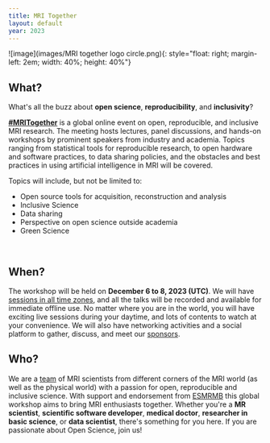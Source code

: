 ```yaml
---
title: MRI Together
layout: default
year: 2023
---
```





![image](images/MRI together logo circle.png){: style="float: right; margin-left: 2em; width: 40%; height: 40%"}

## What?
What's all the buzz about **open science**, **reproducibility**, and **inclusivity**?

[**#MRITogether**](https://twitter.com/hashtag/MRITogether) is a global online event on open, reproducible, and inclusive MRI research. 
The meeting hosts lectures, panel discussions, and hands-on workshops by prominent speakers from industry and academia. 
Topics ranging from statistical tools for reproducible research, to open hardware and software practices, to data sharing policies, and the obstacles and best practices in using artificial intelligence in MRI will be covered.

Topics will include, but not be limited to:

* Open source tools for acquisition, reconstruction and analysis
* Inclusive Science
* Data sharing
* Perspective on open science outside academia
* Green Science

<br clear="right"/>

## When?
The workshop will be held on **December 6 to 8, 2023 (UTC)**. We will have [sessions in all time zones](schedule), and all the talks will be recorded and available for immediate offline use. 
No matter where you are in the world, you will have exciting live sessions during your daytime, and lots of contents to watch at your convenience.
We will also have networking activities and a social platform to gather, discuss, and meet our [sponsors](sponsors).


## Who?
We are a [team](committee) of MRI scientists from different corners of the MRI world (as well as the physical world) with a passion for open, reproducible and inclusive science. 
With support and endorsement from [ESMRMB](https://esmrmb.org/) this global workshop aims to bring MRI enthusiasts together.
Whether you're a **MR scientist**, **scientific software developer**, **medical doctor**, **researcher in basic science**, or **data scientist**, there's something for you here. 
If you are passionate about Open Science, join us!

